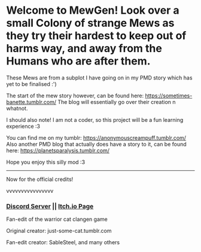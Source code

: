 # Welcome to MewGen! Look over a small Colony of strange Mews as they try their hardest to keep out of harms way, and away from the Humans who are after them.

These Mews are from a subplot I have going on in my PMD story which has yet to be finalised :')

The start of the mew story however, can be found here: https://sometimes-banette.tumblr.com/
The blog will essentially go over their creation n whatnot.

I should also note! I am not a coder, so this project will be a fun learning experience :3

You can find me on my tumblr: https://anonymouscreampuff.tumblr.com/
Also another PMD blog that actually does have a story to it, can be found here: https://planetsparalysis.tumblr.com/

Hope you enjoy this silly mod :3

-------------------------------------

Now for the official credits!

vvvvvvvvvvvvvvvv

### [Discord Server](https://discord.gg/rnFQqyPZ7K) || [Itch.io Page](https://sablesteel.itch.io/clan-gen-fan-edit)

Fan-edit of the warrior cat clangen game

Original creator: just-some-cat.tumblr.com

Fan-edit creator: SableSteel, and many others
